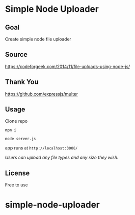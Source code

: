 # Simple Node Uploader

## Goal
Create simple node file uploader

## Source
https://codeforgeek.com/2014/11/file-uploads-using-node-js/

## Thank You
https://github.com/expressjs/multer

## Usage
Clone repo

`npm i`

`node server.js`

app runs at `http://localhost:3000/`

*Users can upload any file types and any size they wish.*

## License
Free to use

# simple-node-uploader
